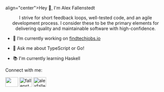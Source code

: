 <p> align="center">Hey 👋, I'm Alex Fallenstedt</p>
<p align="center">I strive for short feedback loops, well-tested code, and an agile development process. I consider these to be the primary elements for delivering quality and maintainable software with high-confidence.</p>

- 🔭 I’m currently working on [findtechjobs.io](https://www.findtechjobs.io/)

- 💬 Ask me about TypeScript or Go! 

- 📚 I'm currently learning Haskell

<p align="left">Connect with me:</p>
<p align="left">
<a href="https://500px.com/p/alexanderfallenstedt?view=photos" target="blank"><img align="center" src="https://cdn.worldvectorlogo.com/logos/500px.svg" height="30" width="40" /></a>
<a href="https://twitter.com/fallenstedt" target="blank"><img align="center" src="https://raw.githubusercontent.com/rahuldkjain/github-profile-readme-generator/master/src/images/icons/Social/twitter.svg" alt="fallenstedt" height="30" width="40" /></a>
<a href="https://linkedin.com/in/alexfallenstedt" target="blank"><img align="center" src="https://raw.githubusercontent.com/rahuldkjain/github-profile-readme-generator/master/src/images/icons/Social/linked-in-alt.svg" alt="alexfallenstedt" height="30" width="40" /></a>
</p>
